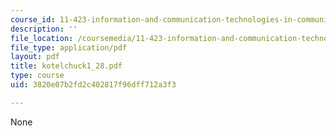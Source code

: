 ```yaml
---
course_id: 11-423-information-and-communication-technologies-in-community-development-spring-2004
description: ''
file_location: /coursemedia/11-423-information-and-communication-technologies-in-community-development-spring-2004/3820e07b2fd2c402817f96dff712a3f3_kotelchuck1_28.pdf
file_type: application/pdf
layout: pdf
title: kotelchuck1_28.pdf
type: course
uid: 3820e07b2fd2c402817f96dff712a3f3

---
```

None